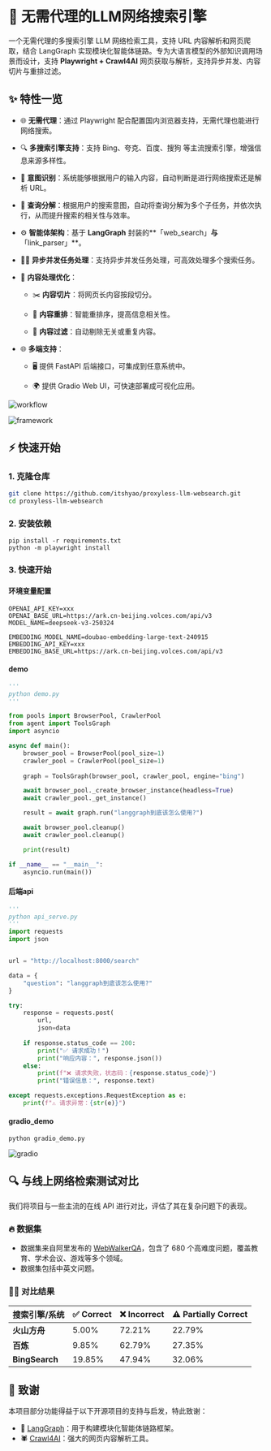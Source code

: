 # 🧠 无需代理的LLM网络搜索引擎

一个无需代理的多搜索引擎 LLM 网络检索工具，支持 URL 内容解析和网页爬取，结合 LangGraph 实现模块化智能体链路。专为大语言模型的外部知识调用场景而设计，支持 **Playwright + Crawl4AI** 网页获取与解析，支持异步并发、内容切片与重排过滤。

## ✨ 特性一览

- 🌐 **无需代理**：通过 Playwright 配合配置国内浏览器支持，无需代理也能进行网络搜索。

- 🔍 **多搜索引擎支持**：支持 Bing、夸克、百度、搜狗 等主流搜索引擎，增强信息来源多样性。

- 🤖 **意图识别**：系统能够根据用户的输入内容，自动判断是进行网络搜索还是解析 URL。

- 🔄 **查询分解**：根据用户的搜索意图，自动将查询分解为多个子任务，并依次执行，从而提升搜索的相关性与效率。

- ⚙️ **智能体架构**：基于 **LangGraph** 封装的**「web_search」**与**「link_parser」**。

- 🏃‍♂️ **异步并发任务处理**：支持异步并发任务处理，可高效处理多个搜索任务。

- 📝 **内容处理优化**：

  - ✂️ **内容切片**：将网页长内容按段切分。

  - 🔄 **内容重排**：智能重排序，提高信息相关性。

  - 🚫 **内容过滤**：自动剔除无关或重复内容。

- 🌐 **多端支持**：

  - 🖥️ 提供 FastAPI 后端接口，可集成到任意系统中。

  - 🌍 提供 Gradio Web UI，可快速部署成可视化应用。

![workflow](D:/personal/project/proxyless-llm-websearch/img/workflow.png)

![framework](D:/personal/project/proxyless-llm-websearch/img/framework.png)

## ⚡ 快速开始

### 1. 克隆仓库

```bash
git clone https://github.com/itshyao/proxyless-llm-websearch.git
cd proxyless-llm-websearch
```

### 2. 安装依赖

```
pip install -r requirements.txt
python -m playwright install
```

### 3. 快速开始

#### 环境变量配置

```
OPENAI_API_KEY=xxx
OPENAI_BASE_URL=https://ark.cn-beijing.volces.com/api/v3
MODEL_NAME=deepseek-v3-250324

EMBEDDING_MODEL_NAME=doubao-embedding-large-text-240915
EMBEDDING_API_KEY=xxx
EMBEDDING_BASE_URL=https://ark.cn-beijing.volces.com/api/v3
```

#### demo

```python
'''
python demo.py
'''

from pools import BrowserPool, CrawlerPool
from agent import ToolsGraph
import asyncio

async def main():
    browser_pool = BrowserPool(pool_size=1)
    crawler_pool = CrawlerPool(pool_size=1)
    
    graph = ToolsGraph(browser_pool, crawler_pool, engine="bing")

    await browser_pool._create_browser_instance(headless=True)
    await crawler_pool._get_instance()

    result = await graph.run("langgraph到底该怎么使用?")

    await browser_pool.cleanup()
    await crawler_pool.cleanup()

    print(result)

if __name__ == "__main__":
    asyncio.run(main())
```

#### 后端api

```python
'''
python api_serve.py
'''
import requests
import json


url = "http://localhost:8000/search"  

data = {
    "question": "langgraph到底该怎么使用?"  
}

try:
    response = requests.post(
        url,
        json=data
    
    if response.status_code == 200:
        print("✅ 请求成功！")
        print("响应内容：", response.json())
    else:
        print(f"❌ 请求失败，状态码：{response.status_code}")
        print("错误信息：", response.text)

except requests.exceptions.RequestException as e:
    print(f"⚠️ 请求异常：{str(e)}")
```

#### gradio_demo

```
python gradio_demo.py
```

![gradio](D:/personal/project/proxyless-llm-websearch/img/gradio.png)

## 🔍 与线上网络检索测试对比

我们将项目与一些主流的在线 API 进行对比，评估了其在复杂问题下的表现。

### 🔥 数据集

- 数据集来自阿里发布的 [WebWalkerQA](https://huggingface.co/datasets/callanwu/WebWalkerQA)，包含了 680 个高难度问题，覆盖教育、学术会议、游戏等多个领域。
- 数据集包括中英文问题。

### 🧑‍🏫 对比结果

| 搜索引擎/系统  | ✅ Correct | ❌ Incorrect | ⚠️ Partially Correct |
| -------------- | --------- | ----------- | ------------------- |
| **火山方舟**   | 5.00%     | 72.21%      | 22.79%              |
| **百炼**       | 9.85%     | 62.79%      | 27.35%              |
| **BingSearch** | 19.85%    | 47.94%      | 32.06%              |

## 🙏 致谢

本项目部分功能得益于以下开源项目的支持与启发，特此致谢：

- 🧠 [LangGraph](https://github.com/langchain-ai/langgraph)：用于构建模块化智能体链路框架。
- 🕷 [Crawl4AI](https://github.com/unclecode/crawl4ai)：强大的网页内容解析工具。